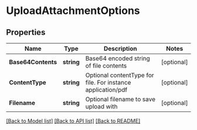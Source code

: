 # UploadAttachmentOptions

## Properties

Name | Type | Description | Notes
------------ | ------------- | ------------- | -------------
**Base64Contents** | **string** | Base64 encoded string of file contents | [optional] 
**ContentType** | **string** | Optional contentType for file. For instance application/pdf | [optional] 
**Filename** | **string** | Optional filename to save upload with | [optional] 

[[Back to Model list]](../README.md#documentation-for-models) [[Back to API list]](../README.md#documentation-for-api-endpoints) [[Back to README]](../README.md)


